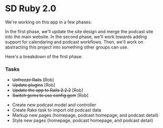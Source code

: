 # SD Ruby 2.0 #

We're working on this app in a few phases.

In the first phase, we'll update the site design and merge the podcast site into the main website. In the second phase, we'll work towards adding support for calendaring and podcast workflows. Then, we'll work on abstracting this project into something other groups can use.

Here's a breakdown of the first phase.

### Tasks ###

* <strike>Unfreeze Rails</strike> [Rob]
* <strike>Update plugins</strike> [Rob]
* <strike>Update the app to Rails 2.2.2</strike> [Rob]
* <strike>Switch gems to use config.gem</strike> [Rob]
- Create new podcast model and controller
- Create Rake task to import old podcast data
- Markup new pages (homepage, podcast homepage, and podcast detail)
- Style new pages (homepage, podcast homepage, and podcast detail)

